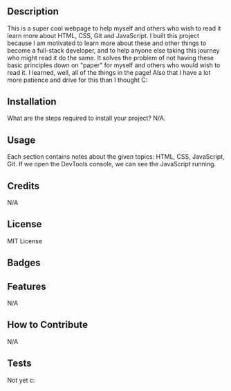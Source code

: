 # <Prework Study Guide Webpage>

## Description

This is a super cool webpage to help myself and others who wish to read it learn more about HTML, CSS, Git and JavaScript. I built this project because I am motivated to learn more about these and other things to become a full-stack developer, and to help anyone else taking this journey who might read it do the same. It solves the problem of not having these basic principles down on "paper" for myself and others who would wish to read it. I learned, well, all of the things in the page! Also that I have a lot more patience and drive for this than I thought C:

## Installation

What are the steps required to install your project? N/A.

## Usage

Each section contains notes about the given topics: HTML, CSS, JavaScript, Git. If we open the DevTools console, we can see the JavaScript running. 

## Credits

N/A

## License

MIT License

## Badges


## Features

N/A

## How to Contribute

N/A

## Tests

Not yet c:
